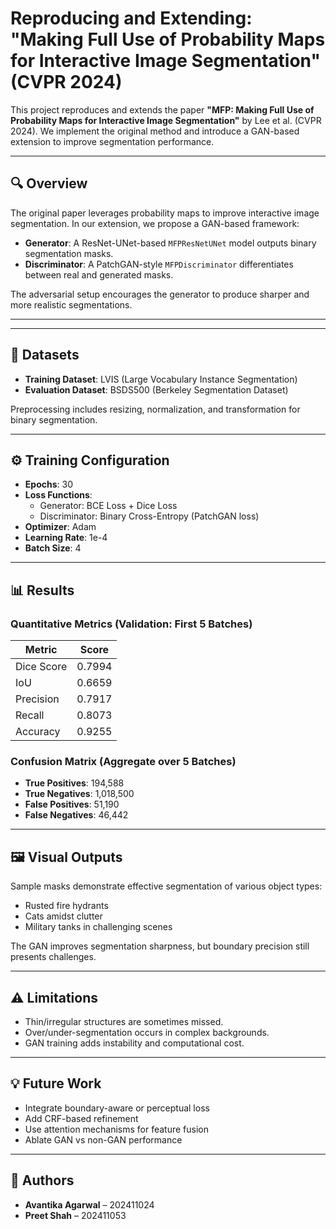 # Reproducing and Extending: "Making Full Use of Probability Maps for Interactive Image Segmentation" (CVPR 2024)

This project reproduces and extends the paper **"MFP: Making Full Use of Probability Maps for Interactive Image Segmentation"** by Lee et al. (CVPR 2024). We implement the original method and introduce a GAN-based extension to improve segmentation performance.

---

## 🔍 Overview

The original paper leverages probability maps to improve interactive image segmentation. In our extension, we propose a GAN-based framework:

- **Generator**: A ResNet-UNet-based `MFPResNetUNet` model outputs binary segmentation masks.
- **Discriminator**: A PatchGAN-style `MFPDiscriminator` differentiates between real and generated masks.

The adversarial setup encourages the generator to produce sharper and more realistic segmentations.

---


---

## 🧪 Datasets

- **Training Dataset**: LVIS (Large Vocabulary Instance Segmentation)
- **Evaluation Dataset**: BSDS500 (Berkeley Segmentation Dataset)

Preprocessing includes resizing, normalization, and transformation for binary segmentation.

---

## ⚙️ Training Configuration

- **Epochs**: 30
- **Loss Functions**:
  - Generator: BCE Loss + Dice Loss
  - Discriminator: Binary Cross-Entropy (PatchGAN loss)
- **Optimizer**: Adam
- **Learning Rate**: 1e-4
- **Batch Size**: 4

---

## 📊 Results

### Quantitative Metrics (Validation: First 5 Batches)

| Metric      | Score   |
|-------------|---------|
| Dice Score  | 0.7994  |
| IoU         | 0.6659  |
| Precision   | 0.7917  |
| Recall      | 0.8073  |
| Accuracy    | 0.9255  |

### Confusion Matrix (Aggregate over 5 Batches)

- **True Positives**: 194,588  
- **True Negatives**: 1,018,500  
- **False Positives**: 51,190  
- **False Negatives**: 46,442  

---

## 🖼 Visual Outputs

Sample masks demonstrate effective segmentation of various object types:

- Rusted fire hydrants
- Cats amidst clutter
- Military tanks in challenging scenes

The GAN improves segmentation sharpness, but boundary precision still presents challenges.

---

## ⚠️ Limitations

- Thin/irregular structures are sometimes missed.
- Over/under-segmentation occurs in complex backgrounds.
- GAN training adds instability and computational cost.

---

## 💡 Future Work

- Integrate boundary-aware or perceptual loss
- Add CRF-based refinement
- Use attention mechanisms for feature fusion
- Ablate GAN vs non-GAN performance

---
## 👥 Authors

- **Avantika Agarwal** – 202411024  
- **Preet Shah** – 202411053  


